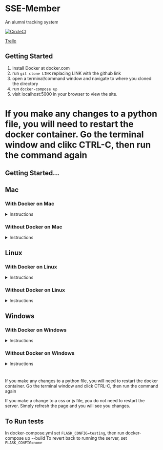 # SSE-Member

An alumni tracking system

[![CircleCI](https://circleci.com/gh/rit-sse/sse-member/tree/master.svg?style=svg)](https://circleci.com/gh/rit-sse/sse-member/tree/master)

[Trello](https://trello.com/b/wfyiTCyZ/main)

## Getting Started

1) Install Docker at docker.com
2) run `git clone LINK` replacing LINK with the github link
3) open a terminal/command window and navigate to where you cloned the directory
4) run `docker-compose up`
5) visit localhost:5000 in your browser to view the site.

If you make any changes to a python file, you will need to restart the docker container. Go the terminal
window and clikc CTRL-C, then run the command again
=======
## Getting Started...

## Mac

### With Docker on Mac

<details>
<summary>Instructions</summary>
    
1. Install Docker at docker.com
2. run `git clone LINK` replacing LINK with the github link
3. open a terminal/command window and navigate to where you cloned the directory
4. run `docker-compose up`
5. visit localhost:5000/members in your browser to view the site.
</details>

### Without Docker on Mac

<details>
<summary>Instructions</summary>
    
1. Install python 3 if it hasn't already been installed (also installs pip) `brew install python3`
2. `cd` into the folder where you plan on developing
3. `git clone <repo>`, where `<repo>` is the clone url
4. `cd sse-member` to get into the project folder
5. Install necessary dependencies with `sudo -H pip install -r requirements.txt`
6. Run the project with `FLASK_APP=src/main.py ENV=windows python -m flask run`
7. Stop the server with `CTRL+c`
</details>

## Linux

### With Docker on Linux

<details>
<summary>Instructions</summary>
    
1. Install Docker at docker.com
2. run `git clone LINK` replacing LINK with the github link
3. open a terminal/command window and navigate to where you cloned the directory
4. run `docker-compose up`
5. visit localhost:5000/members in your browser to view the site.
</details>

### Without Docker on Linux

<details>
<summary>Instructions</summary>
    
1. Install python 3 and pip if it hasn't already been installed `sudo apt-get -y install python3 python3-pip`
2. `cd` into the folder where you plan on developing
3. `git clone <repo>`, where `<repo>` is the clone url
4. `cd sse-member` to get into the project folder
5. Install necessary dependencies with `sudo -H pip install -r requirements.txt`
6. Run the project with `FLASK_APP=src/main.py ENV=windows python -m flask run`
7. Stop the server with `CTRL+c`
</details>
    
## Windows

### With Docker on Windows

<details>
<summary>Instructions</summary>
    
If you haven't already installed Docker before, you can skip step 1.

1. Uninstall Docker. On Windows Start Menu Search, search “uninstall” and click the first option. Scroll until you find “Docker for Windows” and uninstall it. 
2. In Windows Start Menu Search, search “windows features” and click the first option. Scroll down until you See “Hyper-V” and uncheck it. It may already be unchecked. (More help: http://www.poweronplatforms.com/enable-disable-hyper-v-windows-10-8/)
3. Reboot Machine
4. Download Docker Toolbox for Windows  available here https://www.docker.com/products/docker-toolbox
5. Once fully installed, go to Windows Search, type “Docker” and click Docker Terminal QuickStart. Let it do it’s thing and after installed, you will have a command prompt.
6. Use it as you normally would. cd to our project, run `docker-compose up` and it should build and be good to go!
7. The server should be running. Open Kitematic (search for it). If prompted, click "use VirtualBox". You should see sse-member on the left side. Click it, then click ports. You should see numbers like 169.168.x.x:5000 (it will be different). Copy that to your brower and you should see our page! You should actually see a 404, which is good! Append /members to the end and you will see our alumni home page!
</details>

### Without Docker on Windows

<details>
<summary>Instructions</summary>
    
1. Install the lastest version of [Python 3](https://www.python.org/downloads/release/python-363/), making sure to tick the checkbox to add Python to your PATH on the first page of the install wizard.
2. Install pip, the Python package manager:
    1. Download the [get-pip.py](https://bootstrap.pypa.io/get-pip.py) script to your computer
    2. Open the folder where you installed it, SHIFT+right-click on some whitespace in the folder in File Explorer, and click "Open PowerShell window here".
    3. run `python .\get-pip.py`
3. Install [git for Windows](https://git-scm.com/download/win)
4. Open git bash
5. `cd` into the folder where you plan on developing
6. `git clone <repo>`, where `<repo>` is the clone url
7. `cd sse-member` to get into the project folder
8. Install the dependancies by running `pip install -r requirements.txt`
9. Run the project with ` FLASK_APP=src/main.py ENV=windows python -m flask run`
10. Stop the server with `CTRL+c`
</details>
   
# 
If you make any changes to a python file, you will need to restart the docker container. Go the terminal
window and click CTRL-C, then run the command again

If you make a change to a css or js file, you do not need to restart the server. Simply
refresh the page and you will see you changes.

## To Run tests
In docker-compose.yml set `FLASK_CONFIG=testing`, then run docker-compose up --build
To revert back to running the server, set `FLASK_CONFIG=none`
